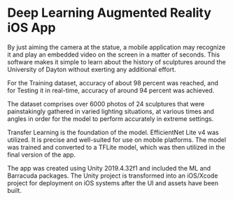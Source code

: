 # Deep Learning Augmented Reality iOS App

By just aiming the camera at the statue, a mobile application may recognize it and play an embedded video on the screen in a matter of seconds. This software makes it simple to learn about the history of sculptures around the University of Dayton without exerting any additional effort.

For the Training dataset, accuracy of about 98 percent was reached, and for Testing it in real-time, accuracy of around 94 percent was achieved.

The dataset comprises over 6000 photos of 24 sculptures that were painstakingly gathered in varied lighting situations, at various times and angles in order for the model to perform accurately in extreme settings.

Transfer Learning is the foundation of the model. EfficientNet Lite v4 was utilized. It is precise and well-suited for use on mobile platforms. The model was trained and converted to a TFLite model, which was then utilized in the final version of the app.

The app was created using Unity 2019.4.32f1 and included the ML and Barracuda packages. The Unity project is transformed into an iOS/Xcode project for deployment on iOS systems after the UI and assets have been built.
